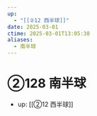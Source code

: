```yaml
---
up:
  - "[[②12 西半球]]"
date: 2025-03-01
ctime: 2025-03-01T13:05:38
aliases:
  - 南半球
---
```


# ②128 南半球

- up: [[②12 西半球]]
